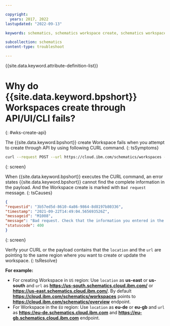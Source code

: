 ```yaml
---

copyright:
  years: 2017, 2022
lastupdated: "2022-09-13"

keywords: schematics, schematics workspace create, schematics workspace create

subcollection: schematics
content-type: troubleshoot

---
```


{{site.data.keyword.attribute-definition-list}}


# Why do {{site.data.keyword.bpshort}} Workspaces create through API/UI/CLI fails?
{: #wks-create-api}

The {{site.data.keyword.bpshort}} create Workspace fails when you attempt to create through API by using following CURL command.
{: tsSymptoms}

```sh
curl --request POST --url https://cloud.ibm.com/schematics/workspaces -H "Authorization: Bearer scfQ" -d '{"name":"test_api","type": ["terraform_v0.12"],"location": "eu-de","description": "via api","resource_group": "5e1f06f5b2b24a319f6cd5be86f531dd","tags": [],"template_repo": {"url": "https://github.ibm.com/Rise-with-SAP/iac-hec-sap"},"template_data": [{"folder": ".","type": "terraform_v0.12","variablestore": []}]}'
```
{: screen}


When {{site.data.keyword.bpshort}} executes the CURL command, an error states {{site.data.keyword.bpshort}} cannot find the complete information in the payload. And the Workspace create is marked with `Bad request` message. 
{: tsCauses}


```json
{
"requestid": "3b57ed5d-8610-4a86-9864-8d8197b80336",
"timestamp": "2021-09-22T14:49:04.565693526Z",
"messageid": "M1008",
"message": "Bad request. Check that the information you entered in the payload is complete and formatted correctly in JSON.",
"statuscode": 400
}
```
{: screen}


Verify your CURL or the payload contains that the `location` and the `url` are pointing to the same region where you want to create or update the workspace.
{: tsResolve}

**For example:**

- For creating Workspace in `US` region: Use  `location` as **us-east** or **us-south** and `url` as **https://us-south.schematics.cloud.ibm.com/** or **https://us-east.schematics.cloud.ibm.com/**. By default **https://cloud.ibm.com/schematics/workspaces** points to **https://cloud.ibm.com/schematics/overview** endpoint.
- For Workspace in the `EU` region: Use `location` as **eu-de** or **eu-gb** and `url` as **https://eu-de.schematics.cloud.ibm.com** and **https://eu-gb.schematics.cloud.ibm.com** endpoint.
